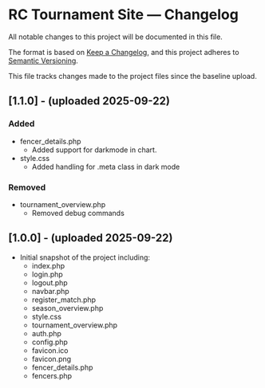 # RC Tournament Site — Changelog

All notable changes to this project will be documented in this file.

The format is based on [Keep a Changelog](https://keepachangelog.com/en/1.1.0/),
and this project adheres to [Semantic Versioning](https://semver.org/spec/v2.0.0.html).

This file tracks changes made to the project files since the baseline upload.


## [1.1.0] - (uploaded 2025-09-22)
### Added
- fencer_details.php
  - Added support for darkmode in chart.
- style.css
  - Added handling for .meta class in dark mode

### Removed
- tournament_overview.php
  - Removed debug commands


## [1.0.0] - (uploaded 2025-09-22)
- Initial snapshot of the project including:
  - index.php
  - login.php
  - logout.php
  - navbar.php
  - register_match.php
  - season_overview.php
  - style.css
  - tournament_overview.php
  - auth.php
  - config.php
  - favicon.ico
  - favicon.png
  - fencer_details.php
  - fencers.php